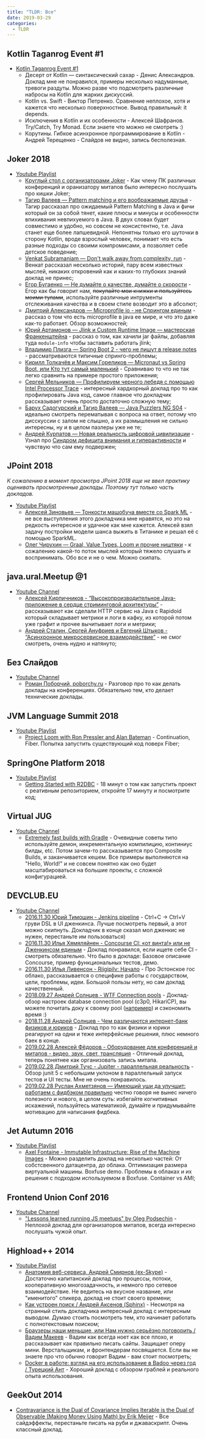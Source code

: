 ```yaml
---
title: "TLDR: Все"
date: 2019-03-29
categories:
  - TLDR
---
```


<!-- * [](https://www.youtube.com/watch?v=) -->

## Kotlin Taganrog Event #1

* [Kotlin Taganrog Event #1](https://www.youtube.com/watch?v=gjVv7P8T4IY&list=PLyOSTUP5qHKcXOcvJYm5RY1b6keXXcEnW)
  * Десерт от Kotlin — синтаксический сахар - Денис Александров. Доклад мне не понравился, примеры несколько надуманные, тревоги раздуты. Можно разве что подсмотреть различные набросы на Kotlin для жарких дискуссий.
  * Kotlin vs. Swift - Виктор Петренко. Сравнение неплохое, хотя и кажется что несколько поверхностное. Вывод правильный: it depends.
  * Исключения в Kotlin и их особенности - Алексей Шафранов. Try/Catch, Try Monad. Если знаете что можно не смотреть :)
  * Корутины. Гибкое асинхронное программирование в Kotlin - Андрей Терещенко - Слайдов не видно, запись бесполезная.

## Joker 2018

* [Youtube Playlist](https://www.youtube.com/playlist?list=PLVe-2wcL84b_DvLWtURPD0Dz2NZil55XI)
  * [Круглый стол с организаторами Joker](https://www.youtube.com/watch?v=tEsrFFRZM-w) - Как члену ПК различных конференций и оранизатору митапов было интересно послушать про кишки Joker;
  * [Тагир Валеев — Pattern matching и его воображаемые друзья](https://www.youtube.com/watch?v=qurG_J81_Cs) - Тагир рассказал про ожидаемый Pattern Matching в Java и фичи который он за собой тянет, какие плюсы и минусы и особенности впихивания невпихуемого в Java. В двух словах будет совместимо и удобно, но совсем не консистентно, т.е. Java станет еще более лапшевидной. Непонятны только его шуточки в сторону Kotlin, вроде взрослый человек, понимает что есть разные подходы со своими компромисами, а позволяет себе детское поведение;
  * [Venkat Subramaniam — Don't walk away from complexity, run](https://www.youtube.com/watch?v=aCO1oORAdCU) - Венкат рассказал несколько историй, пару всем известных мыслей, никаких откровений как и каких-то глубоких знаний доклад не принес;
  * [Егор Бугаенко — Не думайте о качестве, думайте о скорости](https://www.youtube.com/watch?v=Itr7waZn0q8) - Егор как бы говорит нам, ~~покупайте мои книжки и пользуйтесь моими тулами~~, используйте различные интрументы отслеживания качества и в своем стиле возводит это в абсолют;
  * [Дмитрий Александров — Microprofile io - не Спрингом единым](https://www.youtube.com/watch?v=iW_W1sKNjMs) - рассказ о том что есть microprofile в java ee мире, и что это даже как-то работает. Обзор возможностей;
  * [Юрий Артамонов — Jlink и Custom Runtime Image — мастерская Франкенштейна](https://www.youtube.com/watch?v=cHfHt2xJPLU) - рассказ о том, как хачили jar файлы, добавляя туда `module-info` чтобы заставить работать jlink;
  * [Владимир Плизга — Spring Boot 2 - чего не пишут в release notes](https://www.youtube.com/watch?v=8jNXZXdb3no) - рассматриваются типичные спринго-проблемы;
  * [Кирилл Толкачёв и Максим Гореликов — Micronaut vs Spring Boot, или Кто тут самый маленький](https://www.youtube.com/watch?v=mkxAxGaShpg) - Сравниваю то что не так легко сравнить на примере простого приложения;
  * [Сергей Мельников — Профилируем черного лебедя с помощью Intel Processor Trace](https://www.youtube.com/watch?v=Cn4bw7cE68w) - интересный хардкорный доклад про то как профилировать Java код, самое главное что докладчик рассказывает очень просто достаточно сложную тему;
  * [Барух Садогурский и Тагир Валеев — Java Puzzlers NG S04](https://www.youtube.com/watch?v=7PnYBYL9pnc) - идеально смотреть перематывая с вопроса на ответ, потому что дисскуссии с залом не слышно, а их размышления не сильно интересны, ну и в целом пазлеры уже не те;
  * [Андрей Курпатов — Новая реальность цифровой цивилизации](https://www.youtube.com/watch?v=ePK82v0d6W8) - Узнал про [Синдром дефицита внимания и гиперактивности](https://ru.wikipedia.org/wiki/%D0%A1%D0%B8%D0%BD%D0%B4%D1%80%D0%BE%D0%BC_%D0%B4%D0%B5%D1%84%D0%B8%D1%86%D0%B8%D1%82%D0%B0_%D0%B2%D0%BD%D0%B8%D0%BC%D0%B0%D0%BD%D0%B8%D1%8F_%D0%B8_%D0%B3%D0%B8%D0%BF%D0%B5%D1%80%D0%B0%D0%BA%D1%82%D0%B8%D0%B2%D0%BD%D0%BE%D1%81%D1%82%D0%B8) и чувствую что сам ему подвержен;

## JPoint 2018

_К сожалению в момент просмотра JPoint 2018 еще не ввел практику оценивать просмотренные доклады. Поэтому тут только часть докладов._

* [Youtube Playlist](https://www.youtube.com/playlist?list=PLVe-2wcL84b_b3GZR4CCOy3rxNfvKi9ns)
  * [Алексей Зиновьев — Тонкости машобуча вместе со Spark ML](https://www.youtube.com/watch?v=rkCfyPxTUIM) - не все выступления этого докладчика мне нравятся, но это на редкость интересное и удачное как мне кажется. Алексей взял задачу постройки модели шанса выжить в Титанике и решал её с помощью SparkML.
  * [Олег Чирухин — Graal, Value Types, Loom и прочие ништяки](https://www.youtube.com/watch?v=hnadkXBIC1k) - к сожалению какой-то поток мыслей который тяжело слушать и воспринимать. Обо все и не о чем. Можно скипать.

## java.ural.Meetup @1

* [Youtube Channel](https://www.youtube.com/channel/UCYKb31UxgsUv1qz0gHU3YSw/featured)
  * [Алексей Кирпичников - “Высокопроизводительное Java-приложение в сердце стриминговой архитектуры”](https://www.youtube.com/watch?v=Birt7ctlLTM) - рассказывают как сделали HTTP сервис на Java с Rapidoid который складывает метрики и логи в кафку, из которой потом уже графит и прочее вычитывает логи и метрики;
  * [Андрей Сталин, Сергей Ануфриев и Евгений Штыков - “Асинхронное микросервисное взаимодействие”](https://www.youtube.com/watch?v=IFXnPmA5lJg) - не смог смотреть, очень нудно и натянуто;

## Без Слайдов

* [Youtube Channel](https://www.youtube.com/channel/UCsZx0q0zsObxo9Xvsf-CklQ)
  * [Роман Поборчий, poborchy.ru](https://www.youtube.com/watch?v=4vYJRoA0n80) - Разговор про то как делать доклады на конференциях. Обязательно тем, кто делает технические доклады.

## JVM Language Summit 2018

* [Youtube Playlist](https://www.youtube.com/playlist?list=PLX8CzqL3ArzVnxC6PYxMlngEMv3W1pIkn)
  * [Project Loom with Ron Pressler and Alan Bateman](https://www.youtube.com/watch?v=J31o0ZMQEnI) - Continuation, Fiber. Попытка запустить существующий код поверх Fiber;

## SpringOne Platform 2018

* [Youtube Playlist](https://www.youtube.com/playlist?list=PLAdzTan_eSPQsR_aqYBQxpYTEQZnjhTN6)
  * [Getting Started with R2DBC](https://www.youtube.com/watch?v=qwF6v6FN_Uc) - 18 минут о том как запустить проект с реативным репозиторием, откройте 17 минуту и посмотрите код;

## Virtual JUG

* [Youtube Channel](https://www.youtube.com/channel/UCBxVkwrVRo8BnQ1g96MHZ0Q)
  * [Extremely fast builds with Gradle](https://www.youtube.com/watch?v=4sXh5KtXXCY) - Очевидные советы типо используйте демон, инкрементальную компилицию, континиус билды, etc. Потом зачем-то рассказывается про Composite Builds, и заканчивается кешем. Все примеры выполняются на "Hello, World!" и не совсем понятно как оно будет масштабироваться на большие проекты, с сложной конфигурацией.

## DEVCLUB.EU

* [Youtube Channel](https://www.youtube.com/channel/UCLq7vcHtwDtx4m9ZUrgxEBA)
  * [2016.11.30 Юрий Тимошин - Jenkins pipeline](https://www.youtube.com/watch?v=-Dxm3jhk-W0) - Ctrl+C -> Ctrl+V груви DSL в UI дженкинса. Лучше посмотреть первый, а этот можно скипнуть. Докладчик в конце сказал мол дженкис не нужен, перестаньте им пользоваться)
  * [2016.11.30 Илья Хямяляйнен - Concourse CI: «от винта!» или не Дженкинсом единым](https://www.youtube.com/watch?v=JtbR2bTmjkI) - Доклад понравился, если ищете себе CI - смотреть обязательно. Что было в докладе: Базовое описание Concourse, пример функциональных тестов, демо.
  * [2016.11.30 Илья Ливенсон - Riigipilv: Начало](https://www.youtube.com/watch?v=WVzzRvtK24M) - Про Эстонское гос облако, рассказывается о специфике работы с государством, цели, проблемы, идеи. Большой пользы нету, но сам доклад качественный.
  * [2018.09.27 Андрей Солнцев - WTF Connection pools](https://www.youtube.com/watch?v=xiBd5kTOoYo) - Доклад-обзор настроек database connection pool (c3p0, HikariCP), вы можете почитать доку к своему pool ([например](https://github.com/brettwooldridge/HikariCP)) и сэкономить время :) 
  * [2018.11.28 Андрей Солнцев  - Чем различаются интернет-банк физиков и юриков](https://www.youtube.com/watch?v=BB-HCwQZj8Y) - Доклад про то как физики и юрики реагируют на одни и теже интерфейсные решения, плюс немного баек в конце.
  * [2019.02.28 Алексей Фёдоров  - Оборудование для конференций и митапов - видео, звук, свет, трансляция](https://www.youtube.com/watch?v=ZJPFFjfZKDg) - Отличный доклад, теперь понятнее как организовать запись митапа.
  * [2019.02.28 Дмитрий Тучс  - Jupiter - параллельная реальность](https://www.youtube.com/watch?v=LuLBL-DHTAQ) - Обзор junit 5 с небольшим уклоном в параллельный запуск тестов и UI тесты. Мне не очень понравилось.
  * [2019.02.28 Руслан Ахметзянов — Имеющий уши да улучшит: работаем с фидбэком правильно](https://www.youtube.com/watch?v=e7pBN15XmPk) честно говоря не вынес ничего полезного и нового, в целом суть: избегайте когнитивных искажений, пользуйтесь математикой, думайте и придумывайте мотивацию для написания фидбека.

## Jet Autumn 2016

* [Youtube Playlist](https://www.youtube.com/playlist?list=PLeI8rYvNSwbVf7bX-3ANb5LWrcc1liKCm)
  * [Axel Fontaine - Immutable Infrastructure: Rise of the Machine Images](https://www.youtube.com/watch?v=4TayWeV0TGU) - Можно разделить доклад на несколько частей: От собстсвенного датацентра, до облака. Оптимизация размера виртуальной машины. Boxfuse demo. Проблемы в облаках и их решения с подходом используемом в Boxfuse. Container vs AMI;


## Frontend Union Conf 2016

* [Youtube Channel](https://www.youtube.com/channel/UCKY4rlnOOWp_FfGrIjQVmtQ/feed)
  * ["Lessons learned running JS meetups" by Oleg Podsechin](https://www.youtube.com/watch?v=wNZTLcutqKk) - Неплохой доклад для организаторов митапов, всегда интересно послушать чужой опыт.

## Highload++ 2014

* [Youtube Playlist](https://www.youtube.com/playlist?list=PLH-XmS0lSi_ysv-aIqKQZa1mCKy6WZACv)
  * [Анатомия веб-сервиса, Андрей Смирнов (ex-Skype)](https://vimeo.com/117154389) - Достаточно капитанский доклад про процессы, потоки, кооперативную многозадачность, и немного про сетевое взаимодействие. Не ведитесь на вкусное название, или "именитого" спикера, доклад не стоит своего времени;
  * [Как устроен поиск / Андрей Аксенов (Sphinx)](https://vimeo.com/151817227) - Несмотря на странный стиль докладчика интересный доклад с интересным выводом. Думаю стоить посмотреть тем, кто начинает работать с полнотекстовым поиском;
  * [Браузеры наши меньшие, или Нам нужно серьёзно поговорить / Вадим Макеев](https://vimeo.com/151208337) - Вадим как всегда ноет как все плохо, и рассказывает как правильно писать сайты. Защищает оперу мини. Верстальщикам, и фронтендерам посвящается. Если вы не знаете про что обычно говорит Вадим - вам стоит посмотреть;
  * [Docker в работе: взгляд на его использование в Badoo через год / Турецкий Ант](https://vimeo.com/150059803) - Хороший доклад с обзором граблей и реального опыта использования. 

## GeekOut 2014

* [Contravariance is the Dual of Covariance Implies Iterable is the Dual of Observable (Making Money Using Math) by Erik Meijer](https://vimeo.com/98922027) - Все сайдэффекты, перестаньте писать на руби и джаваскрипт. Очень классный доклад.


